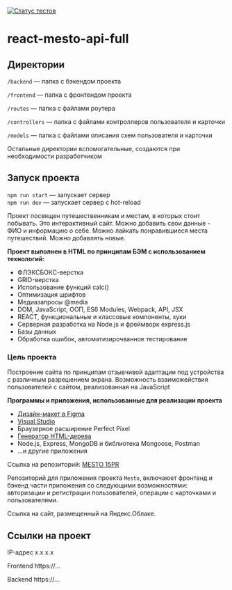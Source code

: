 [![Статус тестов](../../actions/workflows/tests.yml/badge.svg)](../../actions/workflows/tests.yml)

# react-mesto-api-full


## Директории


`/backend` — папка с бэкендом проекта

`/frontend` — папка с фронтендом проекта

`/routes` — папка с файлами роутера

`/controllers` — папка с файлами контроллеров пользователя и карточки

`/models` — папка с файлами описания схем пользователя и карточки  
  
Остальные директории вспомогательные, создаются при необходимости разработчиком

## Запуск проекта

`npm run start` — запускает сервер   
`npm run dev` — запускает сервер с hot-reload

Проект посвящен путешественникам и местам, в которых стоит побывать. Это интерактивный сайт.
Можно добавить свои данные - ФИО и информацию о себе.
Можно лайкать понравившиеся места путешествий. Можно добавлять новые.

**Проект выполнен в HTML по принципам БЭМ с использованием технологий:**

* ФЛЭКСБОКС-верстка
* GRID-верстка
* Использование функций calc()
* Оптимизация шрифтов
* Медиазапросы @media
* DOM, JavaScript, ООП, ES6 Modules, Webpack, API, JSX
* REACT, функциональные и классовые компоненты, хуки
* Серверная разработка на Node.js и фреймворк express.js
* Базы данных
* Обработка ошибок, автоматизирочванное тестирование

### Цель проекта

Построение сайта по принципам отзывчивой адаптации под устройства с различным разрешением экрана.
Возможность взаиможействия пользователей с сайтом, реализованная на JavaScript

**Программы и приложения, использованные для реализации проекта**

* [Дизайн-макет в Figma](https://www.figma.com/)
* [Visual Studio](https://visualstudio.myproload.com/)
* Браузерное расширение Perfect Pixel
* [Генератор HTML-дерева](https://yoksel.github.io/html-tree/)
* Node.js, Express, MongoDB и библиотека Mongoose, Postman 
* ...и другие приложения

Ссылка на репозиторий: [MESTO 15PR](https://github.com/Olegro55/react-mesto-api-full-gha)



Репозиторий для приложения проекта `Mesto`, включаюет фронтенд и бэкенд части приложения со следующими возможностями: авторизации и регистрации пользователей, операции с карточками и пользователями. 
  
Ссылка на сайт, размещенный на Яндекс.Облаке.

## Ссылки на проект

IP-адрес x.x.x.x

Frontend https://...

Backend https://...
